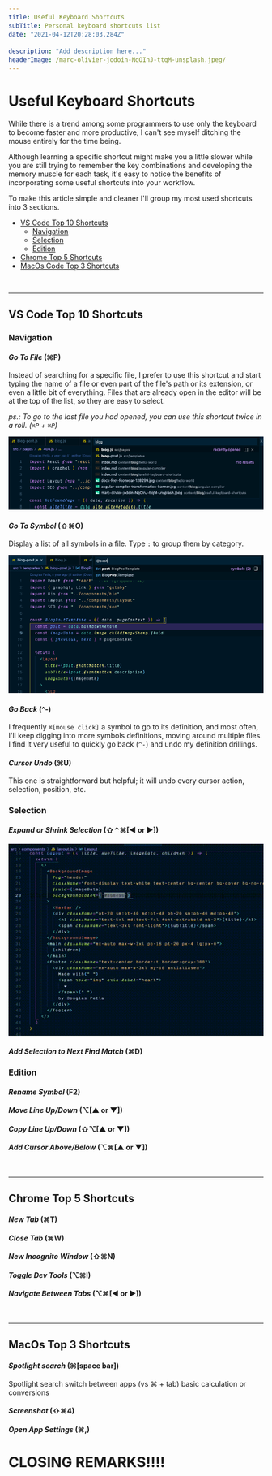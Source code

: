 ```yaml
---
title: Useful Keyboard Shortcuts
subTitle: Personal keyboard shortcuts list
date: "2021-04-12T20:28:03.284Z"

description: "Add description here..."
headerImage: /marc-olivier-jodoin-NqOInJ-ttqM-unsplash.jpeg/
---
```


<h1 name="top">Useful Keyboard Shortcuts</h1>


While there is a trend among some programmers to use only the keyboard to become faster and more productive, I can't see myself ditching the mouse entirely for the time being.

Although learning a specific shortcut might make you a little slower while you are still trying to remember the key combinations and developing the memory muscle for each task, it's easy to notice the benefits of incorporating some useful shortcuts into your workflow.

To make this article simple and cleaner I'll group my most used shortcuts into 3 sections.
- [VS Code Top 10 Shortcuts](#vscode)
  - [Navigation](#vscode-navigation)
  - [Selection](#vscode-selection)
  - [Edition](#vscode-edition)
- [Chrome Top 5 Shortcuts](#chrome)
- [MacOs Code Top 3 Shortcuts](#macos)

<br />

-----------
<h2 name="vscode">VS Code Top 10 Shortcuts</h2>

<h3 name="vscode-navigation">Navigation</h3>

#### _Go To File_ (⌘P)
Instead of searching for a specific file, I prefer to use this shortcut and start typing the name of a file or even part of the file's path or its extension, or even a little bit of everything. Files that are already open in the editor will be at the top of the list, so they are easy to select.

_ps.: To go to the last file you had opened, you can use this shortcut twice in a roll. (`⌘P` + `⌘P`)_

![Go to file shortcut](./shortcuts-go-to-file.png)


#### _Go To Symbol_ (⇧⌘O)
Display a list of all symbols in a file. Type `:` to group them by category.

![Go to file symbol](./shortcuts-go-to-symbol.png)


#### _Go Back_ (^-)
I frequently `⌘[mouse click]` a symbol to go to its definition, and most often, I'll keep digging into more symbols definitions, moving around multiple files.  I find it very useful to quickly go back (`^-`) and undo my definition drillings.


#### _Cursor Undo_ (⌘U)
This one is straightforward but helpful; it will undo every cursor action, selection, position, etc.

<h3 name="vscode-selection">Selection</h3>

#### _Expand or Shrink Selection_ (⇧⌃⌘[◀ or ▶])

![Expand or Shrink Selection](./shortcuts-expand-selection.gif)
#### _Add Selection to Next Find Match_ (⌘D)

<h3 name="vscode-edition">Edition</h3>

#### _Rename Symbol_ (F2)
#### _Move Line Up/Down_ (⌥[▲ or ▼])
#### _Copy Line Up/Down_ (⇧⌥[▲ or ▼])
#### _Add Cursor Above/Below_ (⌥⌘[▲ or ▼])

<br />

-----------
<h2 name="chrome">Chrome Top 5 Shortcuts</h2>

#### _New Tab_ (⌘T)
#### _Close Tab_ (⌘W)
#### _New Incognito Window_ (⇧⌘N)
#### _Toggle Dev Tools_ (⌥⌘I)
#### _Navigate Between Tabs_ (⌥⌘[◀ or ▶])

<br />

-----------
<h2 name="macos">MacOs Top 3 Shortcuts</h2>

#### _Spotlight search_ (⌘[space bar])
 Spotlight search
	switch between apps (vs ⌘ + tab)
	basic calculation or conversions
#### _Screenshot_ (⇧⌘4)
#### _Open App Settings_ (⌘,)



# CLOSING REMARKS!!!!

